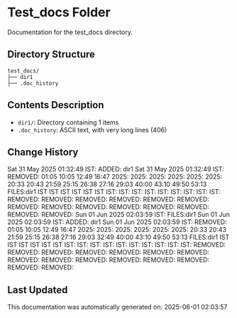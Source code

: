 <!-- filepath: /home/michaelnewham/Projects/create_python_project/test_docs/aboutthisfolder.md -->
# Test_docs Folder

Documentation for the test_docs directory.

## Directory Structure

```
test_docs/
├── dir1
├── .doc_history
```

## Contents Description

- `dir1/`: Directory containing 1 items
- `.doc_history`: ASCII text, with very long lines (406)

## Change History

Sat 31 May 2025 01:32:49 IST: ADDED: dir1 
Sat 31 May 2025 01:32:49 IST: REMOVED:               01:05 10:05 12:49 16:47 2025: 2025: 2025: 2025: 2025: 2025: 20:33 20:43 21:59 25:15 26:38 27:16 29:03 40:00 43:10 49:50 53:13 FILES:dir1 IST IST IST IST IST IST IST: IST: IST: IST: IST: IST: IST: IST: IST: REMOVED: REMOVED: REMOVED: REMOVED: REMOVED: REMOVED: REMOVED: REMOVED: REMOVED: REMOVED: REMOVED: REMOVED: REMOVED: REMOVED: 
Sun 01 Jun 2025 02:03:59 IST: FILES:dir1
Sun 01 Jun 2025 02:03:59 IST: ADDED: dir1 
Sun 01 Jun 2025 02:03:59 IST: REMOVED:                01:05 10:05 12:49 16:47 2025: 2025: 2025: 2025: 2025: 2025: 20:33 20:43 21:59 25:15 26:38 27:16 29:03 32:49 40:00 43:10 49:50 53:13 FILES:dir1 IST IST IST IST IST IST IST: IST: IST: IST: IST: IST: IST: IST: IST: IST: REMOVED: REMOVED: REMOVED: REMOVED: REMOVED: REMOVED: REMOVED: REMOVED: REMOVED: REMOVED: REMOVED: REMOVED: REMOVED: REMOVED: REMOVED: 

## Last Updated

This documentation was automatically generated on: 2025-06-01 02:03:57
